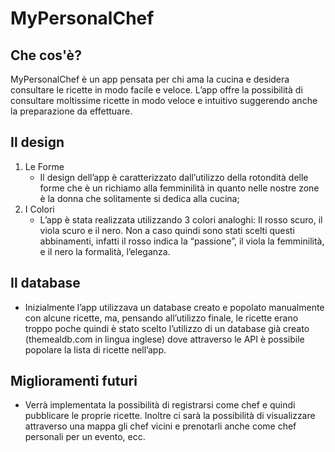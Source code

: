 # MyPersonalChef

## Che cos'è?

MyPersonalChef è un app pensata per chi ama la cucina e desidera consultare le ricette in modo facile e veloce. L’app offre la possibilità di consultare moltissime ricette in modo veloce e intuitivo suggerendo anche la preparazione da effettuare.

## Il design

1. Le Forme
   - Il design dell’app è caratterizzato dall’utilizzo della rotondità delle forme che è un richiamo alla femminilità in quanto nelle nostre zone è la donna che solitamente si dedica alla cucina;
2. I Colori
   - L’app è stata realizzata utilizzando 3 colori analoghi: Il rosso scuro, il viola scuro e il nero. Non a caso quindi sono stati scelti questi abbinamenti, infatti il rosso indica la “passione”, il viola la femminilità, e il nero la formalità, l’eleganza.
## Il database
- Inizialmente l’app utilizzava un database creato e popolato manualmente con alcune ricette, ma, pensando all’utilizzo finale, le ricette erano troppo poche quindi è stato scelto l’utilizzo di un database già creato (themealdb.com in lingua inglese) dove attraverso le API è possibile popolare la lista di ricette nell’app.
## Miglioramenti futuri
- Verrà implementata la possibilità di registrarsi come chef e quindi pubblicare le proprie ricette. Inoltre ci sarà la possibilità di visualizzare attraverso una mappa gli chef vicini e prenotarli anche come chef personali per un evento, ecc.
